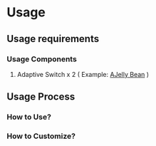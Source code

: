 # Usage

## Usage requirements  

### Usage Components

  1. Adaptive Switch x 2 ( Example: [AJelly Bean](https://www.ablenetinc.com/jelly-bean) )



## Usage Process

### How to Use?

  
### How to Customize?



